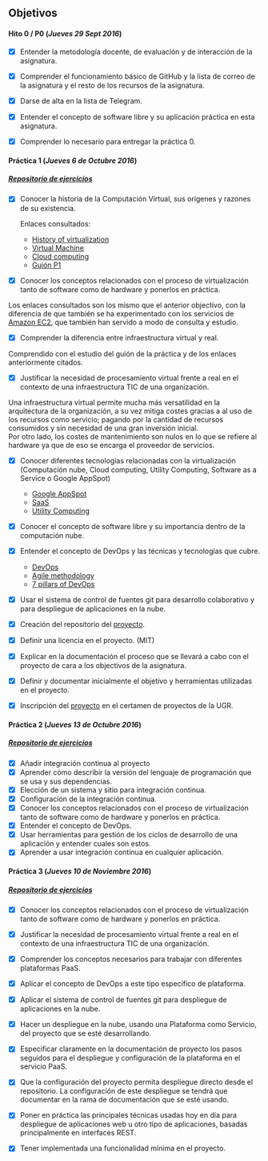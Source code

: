 ## Objetivos

#### Hito 0 / P0  (*Jueves 29 Sept 2016*)

- [x] Entender la metodología docente, de evaluación y de interacción de la asignatura.

- [x] Comprender el funcionamiento básico de GitHub y la lista de correo de la asignatura y el resto de los recursos de la asignatura.

- [x] Darse de alta en la lista de Telegram.

- [x] Entender el concepto de software libre y su aplicación práctica en esta asignatura.

- [x] Comprender lo necesario para entregar la práctica 0.

#### Práctica 1 (*Jueves 6 de Octubre 2016*)

##### [Repositorio de ejercicios](https://github.com/MarFerPra/EjerciciosIV/blob/master/Tema1.md)   
- [x] Conocer la historia de la Computación Virtual, sus orígenes y razones de su existencia.

  Enlaces consultados:
  * [History of virtualization](http://www.everythingvm.com/content/history-virtualization)
  * [Virtual Machine](https://en.wikipedia.org/wiki/Virtual_machine)
  * [Cloud computing](https://en.wikipedia.org/wiki/Cloud_computing)
  * [Guión P1](https://jj.github.io/IV/documentos/temas/Intro_concepto_y_soporte_fisico)


- [x] Conocer los conceptos relacionados con el proceso de virtualización tanto de software  como de hardware y ponerlos en práctica.  

Los enlaces consultados son los mismo que el anterior objectivo, con la diferencia de que también se ha experimentado con los servicios de [Amazon EC2](https://aws.amazon.com/es/ec2/), que también han servido a modo de consulta y estudio.

- [x] Comprender la diferencia entre infraestructura virtual y real.

Comprendido con el estudio del guión de la práctica y de los enlaces anteriormente citados.

- [x] Justificar la necesidad de procesamiento virtual frente a real en el contexto de una infraestructura TIC de una organización.

Una infraestructura virtual permite mucha más versatilidad en la arquitectura de la organización, a su vez mitiga costes gracias a al uso de los recursos como servicio; pagando por la cantidad de recursos consumidos y sin necesidad de una gran inversión inicial.  
Por otro lado, los costes de mantenimiento son nulos en lo que se refiere al hardware ya que de eso se encarga el proveedor de servicios.  


- [x] Conocer diferentes tecnologías relacionadas con la virtualización (Computación nube, Cloud computing, Utility Computing, Software as a Service o Google AppSpot)

  * [Google AppSpot](https://cloud.google.com/appengine/)
  * [SaaS](https://en.wikipedia.org/wiki/Software_as_a_service)
  * [Utility Computing](https://es.wikipedia.org/wiki/Utility_computing)


- [x] Conocer el concepto de software libre y su importancia dentro de la computación nube.

- [x] Entender el concepto de DevOps y las técnicas y tecnologías que cubre.

  * [DevOps](https://en.wikipedia.org/wiki/DevOps)
  * [Agile methodology](http://agilemethodology.org/)
  * [7 pillars of DevOps](https://devops.com/2016/08/01/7-pillars-of-devops-essential-foundations-for-enterprise-success/)


- [x] Usar el sistema de control de fuentes git para desarrollo colaborativo y para despliegue de aplicaciones en la nube.

- [x] Creación del repositorio del [proyecto](https://github.com/MarFerPra/teletorrent).

- [x] Definir una licencia en el proyecto. (MIT)

- [x] Explicar en la documentación el proceso que se llevará a cabo con el proyecto de cara a los objectivos de la asignatura.

- [x] Definir y documentar inicialmente el objetivo y herramientas utilizadas en el proyecto.

- [x] Inscripción del [proyecto](https://github.com/MarFerPra/teletorrent) en el certamen de proyectos de la UGR.

#### Práctica 2 (*Jueves 13 de Octubre 2016*)

##### [Repositorio de ejercicios](https://github.com/MarFerPra/EjerciciosIV/blob/master/Tema2.md)

- [x] Añadir integración continua al proyecto
- [x] Aprender cómo describir la versión del lenguaje de programación que se usa y sus dependencias.
- [x] Elección de un sistema y sitio para integración continua.
- [x] Configuración de la integración continua.
- [x] Conocer los conceptos relacionados con el proceso de virtualización tanto de software como de hardware y ponerlos en práctica.
- [x] Entender el concepto de DevOps.
- [x] Usar herramientas para gestión de los ciclos de desarrollo de una aplicación y entender cuales son estos.
- [x] Aprender a usar integración continua en cualquier aplicación.

#### Práctica 3 (*Jueves 10 de Noviembre 2016*)

##### [Repositorio de ejercicios](https://github.com/MarFerPra/EjerciciosIV/blob/master/Tema3.md)

* [x] Conocer los conceptos relacionados con el proceso de virtualización tanto de software como de hardware y ponerlos en práctica.

* [x] Justificar la necesidad de procesamiento virtual frente a real en el contexto de una infraestructura TIC de una organización.

* [x] Comprender los conceptos necesarios para trabajar con diferentes plataformas PaaS.

* [x] Aplicar el concepto de DevOps a este tipo específico de plataforma.

* [x] Aplicar el sistema de control de fuentes git para despliegue de aplicaciones en la nube.

* [x] Hacer un despliegue en la nube, usando una Plataforma como Servicio, del proyecto que se esté desarrollando.

* [x] Especificar claramente en la documentación de proyecto los pasos seguidos para el despliegue y configuración de la plataforma en el servicio PaaS.

* [x] Que la configuración del proyecto permita despliegue directo desde el repositorio. La configuración de este despliegue se tendrá que documentar en la rama de documentación que se esté usando.

* [x]  Poner en práctica las principales técnicas usadas hoy en día para despliegue de aplicaciones web u otro tipo de aplicaciones, basadas principalmente en interfaces REST.

* [x] Tener implementada una funcionalidad mínima en el proyecto.
